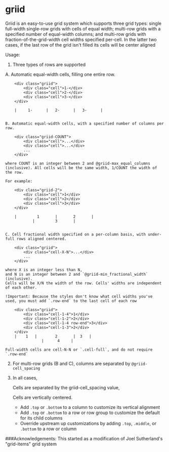 # griid
Griid is an easy-to-use grid system which supports three grid types: single full-width single-row grids  with cells of equal width; multi-row grids with a specified number of equal-width columns; and multi-row grids with fraction-of-the-grid-width cell widths specified per-cell. In the latter two cases, if the last row of the grid isn't filled its cells will be center aligned

Usage:

1. Three types of rows are supported

  A.	Automatic equal-width cells, filling one entire row.

		<div class="griid">
			<div class="cell">1-</div>
			<div class="cell">2-</div>
			<div class="cell">3-</div>
		</div>
	
		|	  1-	  |	  2-	  |	  3-	  |


	B. Automatic equal-width cells, with a specified number of columns per row.

		<div class="griid-COUNT">
			<div class="cell">...</div>
			<div class="cell">...</div>
			...
		</div>

	where COUNT is an integer between 2 and @griid-max_equal_columns (inclusive). All cells will be the same width, 1/COUNT the width of the row.

	For example:

		<div class="griid-2">
			<div class="cell">1</div>
			<div class="cell">2</div>
			<div class="cell">3</div>
		</div>
	
		|		  1		  |		  2		  |
				|		  3		  |


	C. Cell fractional width specified on a per-column basis, with under-full rows aligned centered.

		<div class="griid">
			<div class="cell-X-N">...</div>
			...
		</div>

	where X is an integer less than N,
	and N is an integer between 2 and `@griid-min_fractional_width` (inclusive).
	Cells will be X/N the width of the row. Cells' widths are independent of each other.

	!Important: Because the styles don't know what cell widths you've used, you must add `.row-end` to the last cell of each row

		<div class="griid">
			<div class="cell-1-4">1</div>
			<div class="cell-1-2">2</div>
			<div class="cell-1-4 row-end">3</div>
			<div class="cell-1-3">2</div>
		</div>
		|	 1	 |		  2		  |	 3	 |
   		            |      4     |

	Full-width cells are cell-N-N or `.cell-full`, and do not require `.row-end`


2. For multi-row grids (B and C), columns are separated by `@griid-cell_spacing`


3. In all cases,
	
	Cells are separated by the griid-cell_spacing value,
	
	Cells are vertically centered.
	- Add `.top` or `.bottom` to a column to customize its vertical alignment
	- Add `.top` or `.bottom` to a row or row group to customize the default for its child columns
	- Override upstream up customizations by adding `.top`, `.middle`, or `.bottom` to a row or column



###Acknowledgements:
This started as a modification of Joel Sutherland's "grid-items" grid system
